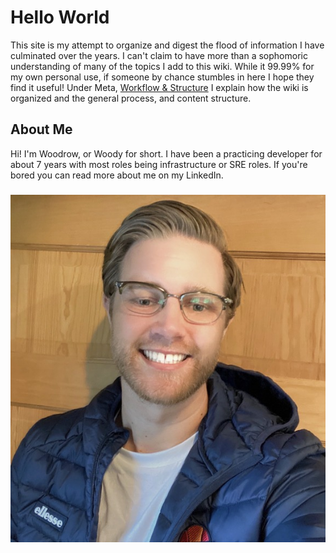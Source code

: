 # Hello World

This site is my attempt to organize and digest the flood of information I have culminated over the years. I can't claim to have more than a sophomoric understanding of many of the topics I add to this wiki. While it 99.99% for my own personal use, if someone by chance stumbles in here I hope they find it useful! Under Meta, [Workflow & Structure](https://app.gitbook.com/@woodrowpearson/s/woodrow-wiki/meta/workflow-struct) I explain how the wiki is organized and the general process, and content structure.

## About Me

Hi! I'm Woodrow, or Woody for short. I have been a practicing developer for about 7 years with most roles being infrastructure or SRE roles. If you're bored you can read more about me on my LinkedIn.

### ![](.gitbook/assets/wood_cover.JPG)

